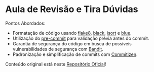 # Aula de Revisão e Tira Dúvidas

Pontos Abordados:

- Formatação de código usando [flake8](https://pypi.org/project/flake8/), [black](https://pypi.org/project/black/), [isort](https://pypi.org/project/isort/) e [blue](https://pypi.org/project/blue/).
- Utilização do [pre-commit](https://pypi.org/project/pre-commit/) para validação prévia antes do commit.
- Garantia de segurança do código em busca de possíveis vulnerabilidades de segurança com [Bandit](https://pypi.org/project/bandit/).
- Padronização e simplificação de commits com [Commitizen](https://pypi.org/project/commitizen/).

Conteúdo original está neste [Repositório Oficial](https://github.com/lvgalvao/data-engineering-roadmap/tree/main/Bootcamp%20-%20Python%20para%20dados/aula06/aovivo)!
